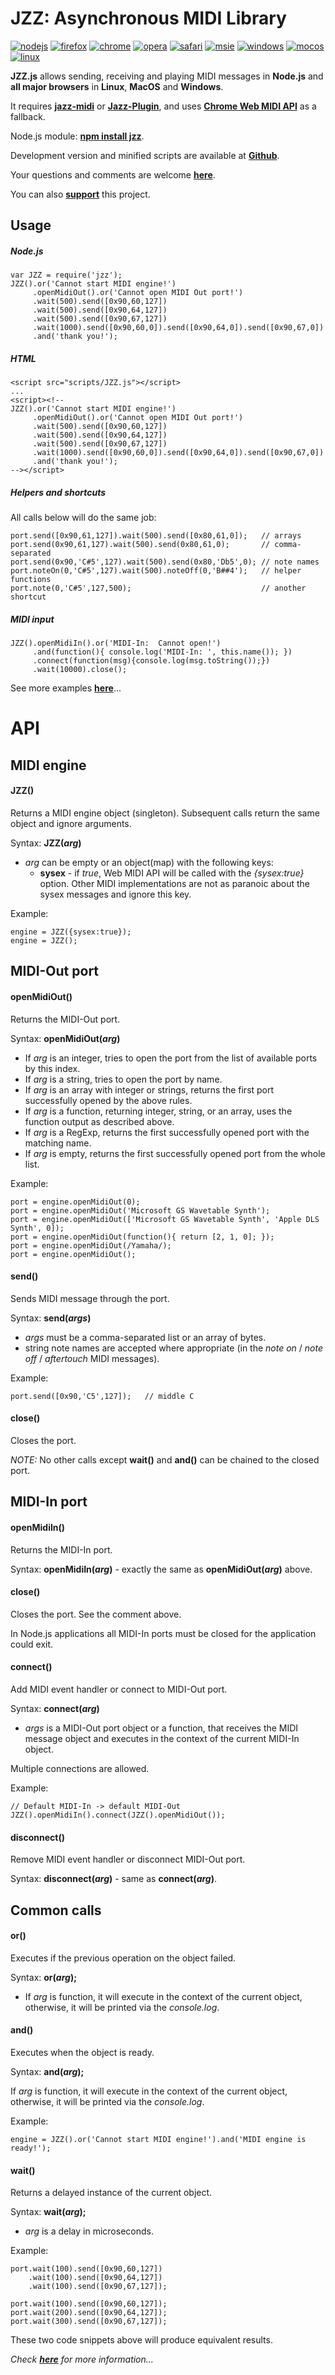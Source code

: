 # JZZ: Asynchronous MIDI Library

[![nodejs](http://jazz-soft.github.io/img/nodejs.jpg)](https://www.npmjs.com/package/jzz)
[![firefox](http://jazz-soft.github.io/img/firefox.jpg)](http://jazz-soft.net/download/Jazz-Plugin)
[![chrome](http://jazz-soft.github.io/img/chrome.jpg)](http://jazz-soft.net/download/Jazz-Plugin)
[![opera](http://jazz-soft.github.io/img/opera.jpg)](http://jazz-soft.net/download/Jazz-Plugin)
[![safari](http://jazz-soft.github.io/img/safari.jpg)](http://jazz-soft.net/download/Jazz-Plugin)
[![msie](http://jazz-soft.github.io/img/msie.jpg)](http://jazz-soft.net/download/Jazz-Plugin)
[![windows](http://jazz-soft.github.io/img/windows.jpg)](http://jazz-soft.net/download/Jazz-Plugin)
[![mocos](http://jazz-soft.github.io/img/macos.jpg)](http://jazz-soft.net/download/Jazz-Plugin)
[![linux](http://jazz-soft.github.io/img/linux.jpg)](http://jazz-soft.net/download/Jazz-Plugin)

**JZZ.js** allows sending, receiving and playing MIDI messages
in **Node.js** and **all major browsers**
in **Linux**, **MacOS** and **Windows**.

It requires [**jazz-midi**](https://www.npmjs.com/package/jazz-midi)
or [**Jazz-Plugin**](http://jazz-soft.net),
and uses [**Chrome Web MIDI API**](http://webaudio.github.io/web-midi-api) as a fallback.

Node.js module: [**npm install jzz**](https://www.npmjs.com/package/jzz).

Development version and minified scripts are available at [**Github**](https://github.com/jazz-soft/JZZ).

Your questions and comments are welcome [**here**](http://jazz-soft.org).

You can also [**support**](http://jazz-soft.net/donate) this project.

## Usage

##### Node.js

    var JZZ = require('jzz');
    JZZ().or('Cannot start MIDI engine!')
         .openMidiOut().or('Cannot open MIDI Out port!')
         .wait(500).send([0x90,60,127])
         .wait(500).send([0x90,64,127])
         .wait(500).send([0x90,67,127])
         .wait(1000).send([0x90,60,0]).send([0x90,64,0]).send([0x90,67,0])
         .and('thank you!');

##### HTML

    <script src="scripts/JZZ.js"></script>
    ...
    <script><!--
    JZZ().or('Cannot start MIDI engine!')
         .openMidiOut().or('Cannot open MIDI Out port!')
         .wait(500).send([0x90,60,127])
         .wait(500).send([0x90,64,127])
         .wait(500).send([0x90,67,127])
         .wait(1000).send([0x90,60,0]).send([0x90,64,0]).send([0x90,67,0])
         .and('thank you!');
    --></script>

##### Helpers and shortcuts

All calls below will do the same job:

    port.send([0x90,61,127]).wait(500).send([0x80,61,0]);   // arrays
    port.send(0x90,61,127).wait(500).send(0x80,61,0);       // comma-separated
    port.send(0x90,'C#5',127).wait(500).send(0x80,'Db5',0); // note names
    port.noteOn(0,'C#5',127).wait(500).noteOff(0,'B##4');   // helper functions
    port.note(0,'C#5',127,500);                             // another shortcut

##### MIDI input

    JZZ().openMidiIn().or('MIDI-In:  Cannot open!')
         .and(function(){ console.log('MIDI-In: ', this.name()); })
         .connect(function(msg){console.log(msg.toString());})
         .wait(10000).close();

See more examples [**here**](http://jazz-soft.net/demo)...

# API

## MIDI engine

#### JZZ()
Returns a MIDI engine object (singleton).
Subsequent calls return the same object and ignore arguments.

Syntax: **JZZ(*arg*)**

- *arg* can be empty or an object(map) with the following keys:
  - **sysex** - if *true*, Web MIDI API will be called with the *{sysex:true}* option.
Other MIDI implementations are not as paranoic about the sysex messages and ignore this key.

Example:

    engine = JZZ({sysex:true});
    engine = JZZ();


## MIDI-Out port

#### openMidiOut()
Returns the MIDI-Out port.

Syntax: **openMidiOut(*arg*)**

- If *arg* is an integer, tries to open the port from the list of available ports by this index.
- If *arg* is a string, tries to open the port by name.
- If *arg* is an array with integer or strings, returns the first port successfully opened by the above rules.
- If *arg* is a function, returning integer, string, or an array, uses the function output as described above.
- If *arg* is a RegExp, returns the first successfully opened port with the matching name.
- If *arg* is empty, returns the first successfully opened port from the whole list.

Example:

    port = engine.openMidiOut(0);
    port = engine.openMidiOut('Microsoft GS Wavetable Synth');
    port = engine.openMidiOut(['Microsoft GS Wavetable Synth', 'Apple DLS Synth', 0]);
    port = engine.openMidiOut(function(){ return [2, 1, 0]; });
    port = engine.openMidiOut(/Yamaha/);
    port = engine.openMidiOut();

#### send()
Sends MIDI message through the port.

Syntax: **send(*args*)**

- *args* must be a comma-separated list or an array of bytes.
- string note names are accepted where appropriate (in the *note on* / *note off* / *aftertouch*
MIDI messages).

Example:

    port.send([0x90,'C5',127]);   // middle C

#### close()
Closes the port.

*NOTE:* No other calls except **wait()** and **and()** can be chained to the closed port.

## MIDI-In port

#### openMidiIn()
Returns the MIDI-In port.

Syntax: **openMidiIn(*arg*)** - exactly the same as **openMidiOut(*arg*)** above.

#### close()
Closes the port. See the comment above.

In Node.js applications all MIDI-In ports must be closed for the application could exit.

#### connect()
Add MIDI event handler or connect to MIDI-Out port.

Syntax: **connect(*arg*)**

- *args* is a MIDI-Out port object or a function, that receives the MIDI message object
and executes in the context of the current MIDI-In object.

Multiple connections are allowed.

Example:

    // Default MIDI-In -> default MIDI-Out
    JZZ().openMidiIn().connect(JZZ().openMidiOut());

#### disconnect()
Remove MIDI event handler or disconnect MIDI-Out port.

Syntax: **disconnect(*arg*)** - same as **connect(*arg*)**.

## Common calls

#### or()
Executes if the previous operation on the object failed.

Syntax: **or(*arg*);**

- If *arg* is function, it will execute in the context of the current object,
otherwise, it will be printed via the *console.log*.

#### and()
Executes when the object is ready.

Syntax: **and(*arg*);**

If *arg* is function, it will execute in the context of the current object,
otherwise, it will be printed via the *console.log*.

Example:

    engine = JZZ().or('Cannot start MIDI engine!').and('MIDI engine is ready!');


#### wait()
Returns a delayed instance of the current object.

Syntax: **wait(*arg*);**

- *arg* is a delay in microseconds.

Example:

    port.wait(100).send([0x90,60,127])
        .wait(100).send([0x90,64,127])
        .wait(100).send([0x90,67,127]);
     
    port.wait(100).send([0x90,60,127]);
    port.wait(200).send([0x90,64,127]);
    port.wait(300).send([0x90,67,127]);

These two code snippets above will produce equivalent results.

*Check [**here**](http://jazz-soft.net/doc/JZZ) for more information...*
